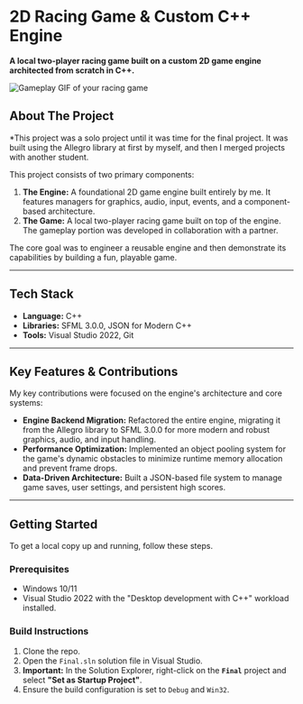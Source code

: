 # 2D Racing Game & Custom C++ Engine

**A local two-player racing game built on a custom 2D game engine architected from scratch in C++.**

![Gameplay GIF of your racing game](https://github.com/zebenbrown/GameArchitectureFinal/blob/main/demo/GameArchDemo.gif%2017-08-01-807.gif)

## About The Project

*This project was a solo project until it was time for the final project. It was built using the Allegro library at first by myself, and then I merged projects with another student.

This project consists of two primary components:
1.  **The Engine:** A foundational 2D game engine built entirely by me. It features managers for graphics, audio, input, events, and a component-based architecture.
2.  **The Game:** A local two-player racing game built on top of the engine. The gameplay portion was developed in collaboration with a partner.

The core goal was to engineer a reusable engine and then demonstrate its capabilities by building a fun, playable game.

---

## Tech Stack

* **Language:** C++
* **Libraries:** SFML 3.0.0, JSON for Modern C++
* **Tools:** Visual Studio 2022, Git

---

## Key Features & Contributions

My key contributions were focused on the engine's architecture and core systems:

* **Engine Backend Migration:** Refactored the entire engine, migrating it from the Allegro library to SFML 3.0.0 for more modern and robust graphics, audio, and input handling.
* **Performance Optimization:** Implemented an object pooling system for the game's dynamic obstacles to minimize runtime memory allocation and prevent frame drops.
* **Data-Driven Architecture:** Built a JSON-based file system to manage game saves, user settings, and persistent high scores.

---

## Getting Started

To get a local copy up and running, follow these steps.

### Prerequisites

* Windows 10/11
* Visual Studio 2022 with the "Desktop development with C++" workload installed.

### Build Instructions

1.  Clone the repo.
2.  Open the `Final.sln` solution file in Visual Studio.
3.  **Important:** In the Solution Explorer, right-click on the **`Final`** project and select **"Set as Startup Project"**.
4.  Ensure the build configuration is set to `Debug` and `Win32`.
